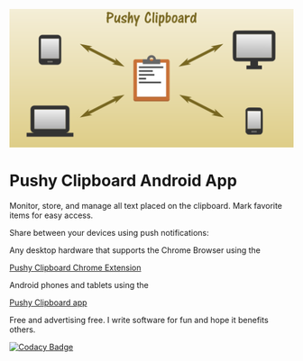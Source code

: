 ![](assets/feature_graphic.png)

# Pushy Clipboard Android App

Monitor, store, and manage all text placed on the clipboard.
Mark favorite items for easy access.

Share between your devices using push notifications:

Any desktop hardware that supports the Chrome Browser using the

[Pushy Clipboard Chrome Extension](https://chrome.google.com/webstore/detail/pushy-clipboard/jemdfhaheennfkehopbpkephjlednffd)

Android phones and tablets using the

[Pushy Clipboard app](https://play.google.com/store/apps/details?id=com.weebly.opus1269.clipman)

Free and advertising free. I write software for fun and hope it benefits others.

[![Codacy Badge](https://api.codacy.com/project/badge/Grade/723ed36dd7964edfb7c9e838f97cbf99)](https://www.codacy.com/app/opus1269/pushy-android?utm_source=github.com&amp;utm_medium=referral&amp;utm_content=Pushy-Clipboard/pushy-android&amp;utm_campaign=Badge_Grade)
